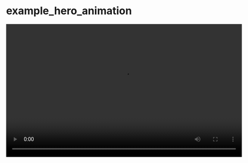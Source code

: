 # example_hero_animation

<video width="640" height="360" controls>
  <source src="https://drive.google.com/uc?export=download&id=1EIk5qmHD-reFMKhdYfyOUhAPQhwkCXj9" type="video/mp4">
</video>
